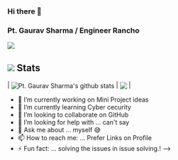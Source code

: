 ### Hi there 👋
### Pt. Gaurav Sharma / Engineer Rancho

![](https://hits.seeyoufarm.com/api/count/incr/badge.svg?url=https://github.com/EngineerRancho/&title=Profile%20Views)

## ![](https://rf0x3d.su/maybe_assets/statistics_outline_28.svg) Stats

| <img align="center" src="https://github-readme-stats.vercel.app/api?username=EngineerRancho&show_icons=true&include_all_commits=true&theme=buefy&hide_border=true" alt=" Pt. Gaurav Sharma's github stats" /> | <img align="center" src="https://github-readme-stats.vercel.app/api/wakatime/?username=EngineerRancho&layout=compact&theme=buefy&hide_border=true" /> |

- 🔭 I’m currently working on Mini Project ideas 
- 🌱 I’m currently learning Cyber cecurity 
- 👯 I’m looking to collaborate on GitHub
- 🤔 I’m looking for help with ... can't say 
- 💬 Ask me about ... myself 😅
- 📫 How to reach me: ... Prefer Links on Profile
- ⚡ Fun fact: ... solving the issues in issue solving.!
-->

